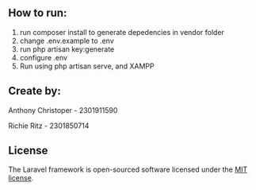 ## How to run:
1. run composer install to generate depedencies in vendor folder
2. change .env.example to .env
3. run php artisan key:generate
4. configure .env
5. Run using php artisan serve, and XAMPP
## Create by: 

 Anthony Christoper - 2301911590
 
 Richie Ritz - 2301850714
 


## License

The Laravel framework is open-sourced software licensed under the [MIT license](https://opensource.org/licenses/MIT).
